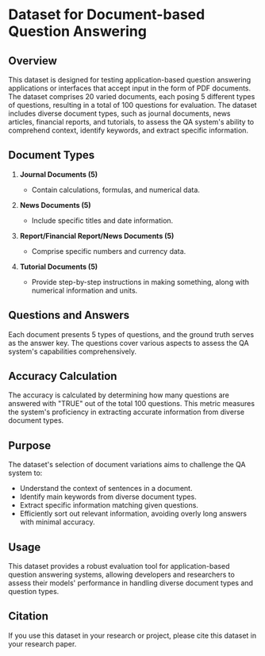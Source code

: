 # Dataset for Document-based Question Answering

## Overview

This dataset is designed for testing application-based question answering applications or interfaces that accept input in the form of PDF documents. The dataset comprises 20 varied documents, each posing 5 different types of questions, resulting in a total of 100 questions for evaluation. The dataset includes diverse document types, such as journal documents, news articles, financial reports, and tutorials, to assess the QA system's ability to comprehend context, identify keywords, and extract specific information.

## Document Types

1. **Journal Documents (5)**
   - Contain calculations, formulas, and numerical data.

2. **News Documents (5)**
   - Include specific titles and date information.

3. **Report/Financial Report/News Documents (5)**
   - Comprise specific numbers and currency data.

4. **Tutorial Documents (5)**
   - Provide step-by-step instructions in making something, along with numerical information and units.

## Questions and Answers

Each document presents 5 types of questions, and the ground truth serves as the answer key. The questions cover various aspects to assess the QA system's capabilities comprehensively.

## Accuracy Calculation

The accuracy is calculated by determining how many questions are answered with "TRUE" out of the total 100 questions. This metric measures the system's proficiency in extracting accurate information from diverse document types.

## Purpose

The dataset's selection of document variations aims to challenge the QA system to:

- Understand the context of sentences in a document.
- Identify main keywords from diverse document types.
- Extract specific information matching given questions.
- Efficiently sort out relevant information, avoiding overly long answers with minimal accuracy.

## Usage

This dataset provides a robust evaluation tool for application-based question answering systems, allowing developers and researchers to assess their models' performance in handling diverse document types and question types.

## Citation

If you use this dataset in your research or project, please cite this dataset in your research paper.


